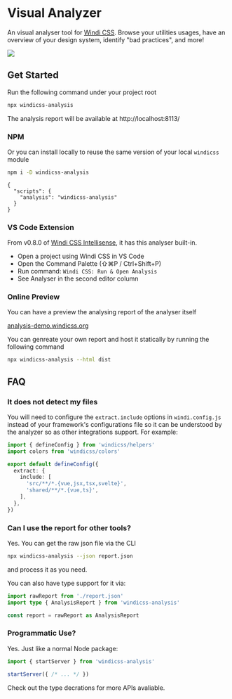 # Visual Analyzer

<PackageInfo name="windicss-analysis" author="antfu" />

An visual analyser tool for [Windi CSS](https://github.com/windicss/windicss). Browse your utilities usages, have an overview of your design system, identify "bad practices", and more!

<img src="https://user-images.githubusercontent.com/11247099/113150805-0c43f880-9267-11eb-85a6-ec1a2f1eed37.png" />

## Get Started

Run the following command under your project root

```bash
npx windicss-analysis
```

The analysis report will be available at http://localhost:8113/

### NPM

Or you can install locally to reuse the same version of your local `windicss` module

```bash
npm i -D windicss-analysis
```

```json5 package.json
{
  "scripts": {
    "analysis": "windicss-analysis"
  }
}
```

### VS Code Extension

From v0.8.0 of [Windi CSS Intellisense](https://github.com/windicss/windicss-intellisense), it has this analyser built-in.

- Open a project using Windi CSS in VS Code
- Open the Command Palette (⇧⌘P / Ctrl+Shift+P)
- Run command: `Windi CSS: Run & Open Analysis`
- See Analyser in the second editor column

### Online Preview

You can have a preview the analysing report of the analyser itself

[analysis-demo.windicss.org](http://analysis-demo.windicss.org)

You can genreate your own report and host it statically by running the following command

```bash
npx windicss-analysis --html dist
```

## FAQ

### It does not detect my files

You will need to configure the `extract.include` options in `windi.config.js` instead of your framework's configurations file so it can be understood by the analyzer so as other integrations support. For example:

```ts windi.config.js
import { defineConfig } from 'windicss/helpers'
import colors from 'windicss/colors'

export default defineConfig({
  extract: {
    include: [
      'src/**/*.{vue,jsx,tsx,svelte}',
      'shared/**/*.{vue,ts}',
    ],
  },
})
```

### Can I use the report for other tools?

Yes. You can get the raw json file via the CLI

```bash
npx windicss-analysis --json report.json
```

and process it as you need.

You can also have type support for it via:

```ts
import rawReport from './report.json'
import type { AnalysisReport } from 'windicss-analysis'

const report = rawReport as AnalysisReport
```

### Programmatic Use?

Yes. Just like a normal Node package:

```ts
import { startServer } from 'windicss-analysis'

startServer({ /* ... */ })
```

Check out the type decrations for more APIs avaliable.
